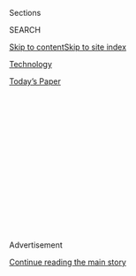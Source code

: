 <div id="app">

<div>

<div>

<div>

<div class="NYTAppHideMasthead css-1q2w90k e1suatyy0">

<div class="section css-ui9rw0 e1suatyy2">

<div class="css-eph4ug er09x8g0">

<div class="css-6n7j50">

</div>

<span class="css-1dv1kvn">Sections</span>

<div class="css-10488qs">

<span class="css-1dv1kvn">SEARCH</span>

</div>

[Skip to content](#site-content)[Skip to site
index](#site-index)

</div>

<div id="masthead-section-label" class="css-1wr3we4 eaxe0e00">

[Technology](https://www.nytimes3xbfgragh.onion/section/technology)

</div>

<div class="css-10698na e1huz5gh0">

</div>

</div>

<div id="masthead-bar-one" class="section hasLinks css-15hmgas e1csuq9d3">

<div class="css-uqyvli e1csuq9d0">

</div>

<div class="css-1uqjmks e1csuq9d1">

</div>

<div class="css-9e9ivx">

[](https://myaccount.nytimes3xbfgragh.onion/auth/login?response_type=cookie&client_id=vi)

</div>

<div class="css-1bvtpon e1csuq9d2">

[Today’s
Paper](https://www.nytimes3xbfgragh.onion/section/todayspaper)

</div>

</div>

</div>

</div>

<div data-aria-hidden="false">

<div id="site-content" data-role="main">

<div>

<div class="css-1aor85t" style="opacity:0.000000001;z-index:-1;visibility:hidden">

<div class="css-1hqnpie">

<div class="css-epjblv">

<span class="css-17xtcya">[Technology](/section/technology)</span><span class="css-x15j1o">|</span><span class="css-fwqvlz">Twitter
Had Been Drawing a Line for Months When Trump Crossed
It</span>

</div>

<div class="css-k008qs">

<div class="css-1iwv8en">

<span class="css-18z7m18"></span>

<div>

</div>

</div>

<span class="css-1n6z4y">https://nyti.ms/2MbCcaZ</span>

<div class="css-1705lsu">

<div class="css-4xjgmj">

<div class="css-4skfbu" data-role="toolbar" data-aria-label="Social Media Share buttons, Save button, and Comments Panel with current comment count" data-testid="share-tools">

  - 
  - 
  - 
  - 
    
    <div class="css-6n7j50">
    
    </div>

  - 
  - 

</div>

</div>

</div>

</div>

</div>

</div>

<div class="css-13pd83m">

</div>

<div id="top-wrapper" class="css-1sy8kpn">

<div id="top-slug" class="css-l9onyx">

Advertisement

</div>

[Continue reading the main
story](#after-top)

<div class="ad top-wrapper" style="text-align:center;height:100%;display:block;min-height:250px">

<div id="top" class="place-ad" data-position="top" data-size-key="top">

</div>

</div>

<div id="after-top">

</div>

</div>

<div>

<div id="sponsor-wrapper" class="css-1hyfx7x">

<div id="sponsor-slug" class="css-19vbshk">

Supported by

</div>

[Continue reading the main
story](#after-sponsor)

<div id="sponsor" class="ad sponsor-wrapper" style="text-align:center;height:100%;display:block">

</div>

<div id="after-sponsor">

</div>

</div>

<div class="css-186x18t">

</div>

<div class="css-1vkm6nb ehdk2mb0">

# Twitter Had Been Drawing a Line for Months When Trump Crossed It

</div>

Inside the company, one faction wanted Jack Dorsey, Twitter’s chief, to
take a hard line against the president’s tweets while another urged him
to remain hands-off.

<div class="css-79elbk" data-testid="photoviewer-wrapper">

<div class="css-z3e15g" data-testid="photoviewer-wrapper-hidden">

</div>

<div class="css-1a48zt4 ehw59r15" data-testid="photoviewer-children">

![<span class="css-16f3y1r e13ogyst0" data-aria-hidden="true">Jack
Dorsey, Twitter’s chief executive, has recently delegated policy
decisions, watching internal debate from the
sidelines.</span><span class="css-cnj6d5 e1z0qqy90" itemprop="copyrightHolder"><span class="css-1ly73wi e1tej78p0">Credit...</span><span><span>Toby
Melville/Reuters</span></span></span>](https://static01.graylady3jvrrxbe.onion/images/2020/05/31/business/31twitter-print/merlin_168451299_16e0499e-5f91-4ccf-93bf-64fdda3a5b50-articleLarge.jpg?quality=75&auto=webp&disable=upscale)

</div>

</div>

<div class="css-18e8msd">

<div class="css-vp77d3 epjyd6m0">

<div class="css-1baulvz">

By [<span class="css-1baulvz last-byline" itemprop="name">Kate
Conger</span>](https://www.nytimes3xbfgragh.onion/by/kate-conger)

</div>

</div>

  - 
    
    <div class="css-ld3wwf e16638kd2">
    
    Published May 30, 2020Updated June 23,
    2020
    
    </div>

  - 
    
    <div class="css-4xjgmj">
    
    <div class="css-pvvomx" data-role="toolbar" data-aria-label="Social Media Share buttons, Save button, and Comments Panel with current comment count" data-testid="share-tools">
    
      - 
      - 
      - 
      - 
        
        <div class="css-6n7j50">
        
        </div>
    
      - 
      - 
    
    </div>
    
    </div>

</div>

</div>

<div class="section meteredContent css-1r7ky0e" name="articleBody" itemprop="articleBody">

<div class="css-1fanzo5 StoryBodyCompanionColumn">

<div class="css-53u6y8">

OAKLAND, Calif. — [Jack
Dorsey](https://www.nytimes3xbfgragh.onion/2020/06/23/technology/trump-twitter-label-seattle.html)
was up late Thursday at his home in San Francisco talking online with
his executives when their conversation was interrupted: [President
Trump](https://www.nytimes3xbfgragh.onion/2020/06/23/technology/trump-twitter-label-seattle.html)
had just posted another inflammatory
[message](https://twitter.com/realDonaldTrump/status/1266231100780744704)
on
[Twitter](https://www.nytimes3xbfgragh.onion/2020/06/09/us/politics/trump-twitter.html).

Tensions between
[Twitter](https://www.nytimes3xbfgragh.onion/2020/06/10/technology/trump-twitter-protests.html),
where Mr. Dorsey is chief executive, and Mr. Trump had been running high
for days over the president’s aggressive tweets and the company’s
decision to begin labeling some of them. In his latest message, Mr.
Trump weighed in on the clashes between the police and protesters in
Minneapolis, saying, “when the looting starts, the shooting starts.”

A group of more than 10 Twitter officials, including lawyers and
policymakers, quickly gathered virtually to review [Mr. Trump’s
post](https://www.nytimes3xbfgragh.onion/2020/06/03/us/politics/trump-twitter-fact-check.html)
and debate over the messaging system Slack and Google Docs whether it
pushed people toward violence.

They soon came to a conclusion. And after midnight, Mr. Dorsey gave his
go-ahead: Twitter would hide [Mr. Trump’s
tweet](https://www.nytimes3xbfgragh.onion/2020/06/03/us/politics/trump-twitter-fact-check.html)
behind a warning label that said the message violated its policy against
glorifying violence. It was the first time Twitter applied that specific
warning to any public figure’s tweets.

</div>

</div>

<div class="css-1fanzo5 StoryBodyCompanionColumn">

<div class="css-53u6y8">

The action has prompted a broad fight over whether and how social media
companies should be held responsible for what appears on their sites,
and was the culmination of months of debate inside Twitter. For more
than a year, the company had been building an infrastructure to limit
the impact of objectionable messages from world leaders, creating rules
on what would and would not be allowed and designing a plan for when Mr.
Trump inevitably broke them.

But the path to that point was not smooth. Inside Twitter, dealing with
Mr. Trump’s tweets — which are the equivalent of a presidential
megaphone — was a fitful and uneven process. Some executives repeatedly
urged Mr. Dorsey to take action on the inflammatory posts while others
insisted he hold back, staying hands-off as the company had done for
years.

Outside Twitter, the president’s critics urged the company to shut him
down as he pushed the limits with insults and untruths, noting ordinary
users were sometimes suspended for lesser transgressions. But Twitter
argued that posts by Mr. Trump and other world leaders deserved special
leeway because of their news value.

The efforts were complicated by Mr. Dorsey, 43, who was sometimes
[absent on
travels](https://www.nytimes3xbfgragh.onion/2020/02/29/business/dealbook/elliott-twitter-jack-dorsey.html)
and meditative retreats before [the coronavirus
pandemic](https://www.nytimes3xbfgragh.onion/news-event/coronavirus?action=click&pgtype=Article&state=default&module=styln-coronavirus-national&variant=show&region=TOP_BANNER&context=storylines_menu).
He often delegated policy decisions, watching the debate from the
sidelines so he would not dominate with his own views. And he frequently
did not weigh in until the last minute.

Now Twitter is at war with Mr. Trump over its treatment of his posts,
which has implications for the future of speech on social media. In the
past week, the company for the first time [added
fact-checking](https://www.nytimes3xbfgragh.onion/2020/05/26/technology/twitter-trump-mail-in-ballots.html)
and other warning labels to three of Mr. Trump’s messages, refuting
their accuracy or marking them as inappropriate.

</div>

</div>

<div class="css-1fanzo5 StoryBodyCompanionColumn">

<div class="css-53u6y8">

In response, an irate Mr. Trump [issued an executive
order](https://www.nytimes3xbfgragh.onion/2020/05/28/us/politics/trump-jack-dorsey.html)
designed to limit legal protections that tech companies enjoy and posted
more angry messages.

Twitter’s position is precarious. The company is grappling with charges
of bias from the right over its labeling of Mr. Trump’s tweets; one of
its executives has faced a sustained campaign of online harassment. Yet
Twitter’s critics on the left said that by leaving Mr. Trump’s tweets up
and not banning him from the site, it was enabling the president.

“It really is about whether or not Twitter blinks,” said James
Grimmelmann, a law professor at Cornell University. “You really have to
stick to your guns and ensure you do it right.”

Twitter is girding for a protracted battle with Mr. Trump. Some
employees have locked down their social media accounts and deleted their
professional affiliation to avoid being harassed. Executives, holed up
at home, are meeting virtually to discuss next steps while also handling
[a surge of
misinformation](https://www.nytimes3xbfgragh.onion/2020/03/08/technology/coronavirus-misinformation-social-media.html)
related to the pandemic.

This account of how Twitter came to take action on Mr. Trump’s tweets
was based on interviews with nine current and former company employees
and others who work with Mr. Dorsey outside of Twitter. They declined to
be identified because they were not authorized to speak publicly and
because they feared being targeted by Mr. Trump’s supporters.

A Twitter spokesman declined to comment. Mr. Dorsey tweeted on Friday
that the fact-checking process should be open to the public so that the
facts are “verifiable by everyone.”

Mr. Trump said on Twitter that his recent statements were “very simple”
and that “nobody should have any problem with this other than the
haters, and those looking to cause trouble on social media.” The White
House declined to comment.

</div>

</div>

<div class="css-1fanzo5 StoryBodyCompanionColumn">

<div class="css-53u6y8">

The confrontation between Mr. Trump and Twitter has raised questions
about free speech. Under [Section 230 of the Communications Decency
Act](https://www.nytimes3xbfgragh.onion/2020/05/28/business/section-230-internet-speech.html),
social media companies are shielded from most liability for the content
posted on their platforms. Republican lawmakers have argued the
companies are acting as publishers and not mere distributors of content
and should be stripped of those protections.

But a hands-off approach by the companies has allowed harassment and
abuse to proliferate online, said Lee Bollinger, the president of
Columbia University and a First Amendment scholar. So now the companies,
he said, have to grapple with how to moderate content and take more
responsibility, without losing their legal protections.

“These platforms have achieved incredible power and influence,” Mr.
Bollinger said, adding that moderation was a necessary response.
“There’s a greater risk to American democracy in allowing unbridled
speech on these private platforms.”

For years, Twitter did not touch Mr. Trump’s messages. But as he
continued using Twitter to deride rivals and spread falsehoods, the
company faced mounting criticism.

That set off internal debates. Mr. Dorsey observed the discussions,
sometimes raising questions about who could be harmed by posts on
Twitter or its moderation decisions, executives said.

In 2018, two of the president’s tweets stood out to Twitter officials.
In one, [Mr. Trump discussed launching nuclear weapons at North
Korea](https://twitter.com/realdonaldtrump/status/948355557022420992?lang=en),
which some employees believed violated company policy against violent
threats. In the other, he called a former aide, Omarosa Manigault
Newman, “a crazed, crying lowlife” and “that dog.”

At the time, Twitter had rules against<span class="css-8l6xbc evw5hdy0">
</span>harassing messages like the tweet about Ms. Manigault Newman, but
left the tweet up.

</div>

</div>

<div class="css-1fanzo5 StoryBodyCompanionColumn">

<div class="css-53u6y8">

The company began working on a specific solution to allow it to respond
to violent and inaccurate posts from Mr. Trump and other world leaders
without removing the messages. Mr. Dorsey had expressed interest in
finding a middle ground, executives said. It also rolled out labels to
denote that a tweet needed fact-checking or had videos and photos that
had been altered to be misleading.

The effort was overseen by Vijaya Gadde, who leads Twitter’s legal,
policy, trust and safety teams. The labels for world leaders, unveiled
last June, explained how a politician’s message had broken a Twitter
policy and took away tools that could amplify it, like retweets and
likes.

“We want to elevate healthy conversations on Twitter and that may
sometimes mean offering context,” Del Harvey, Twitter’s vice president
of trust and safety, said in an interview this year.

By the time the labels were introduced, Mr. Trump was not the only head
of state testing Twitter’s boundaries. Shortly before Twitter released
them, the president of Brazil, Jair Bolsonaro, tweeted a sexually
explicit video and the Iranian leader Ali Khamenei posted threatening
remarks about Israel.

Last month, Twitter used the labels on [a
tweet](https://twitter.com/OsmarTerra/status/1246474430676643842) from
the Brazilian politician Osmar Terra in which he falsely claimed that
quarantine increased cases of the coronavirus.

“This Tweet violated the Twitter Rules,” the label read. “However,
Twitter has determined that it may be in the public’s interest for the
Tweet to remain accessible.”

On Tuesday, Twitter officials began discussing labeling Mr. Trump’s
messages after he falsely asserted that mail-in ballots were illegally
printed and implied they would lead to fraud in the November election.
His tweets were flagged to Twitter through a portal it had opened
specifically for nonprofit groups and local officials involved in
election integrity to report content that could discourage or interfere
with voting.

</div>

</div>

<div class="css-1fanzo5 StoryBodyCompanionColumn">

<div class="css-53u6y8">

Twitter quickly concluded that Mr. Trump had posted false information
about mail-in ballots. The company then labeled two of his tweets,
urging people to “get the facts” about voting by mail. An in-house team
of fact checkers also assembled a list of what people should know about
mail-in ballots.

Mr. Trump struck back, drafting an executive order designed to chip away
at Section 230. He and his allies also singled out a Twitter employee
who had publicly criticized him and other Republicans, falsely
suggesting that employee was responsible for the labels.

Mr. Dorsey and his executives kept on alert. On Wednesday, Twitter
[labeled hundreds of other
tweets](https://www.nytimes3xbfgragh.onion/2020/05/28/technology/trump-twitter-fact-check.html),
including those that falsely claimed to include images of Derek Chauvin,
the white police officer who was charged with third-degree murder and
second-degree manslaughter in [the death of George
Floyd](https://www.nytimes3xbfgragh.onion/2020/05/27/us/george-floyd-minneapolis-death.html),
an African-American man in Minnesota.

Mr. Trump did not let up. Even after Twitter called out his shooting
tweet for glorifying violence, he
[posted](https://twitter.com/realDonaldTrump/status/1266434153932894208)
the same sentiment again.

“Looting leads to shooting,” Mr. Trump wrote, adding that he did not
want violence to occur. “It was spoken as a fact.”

This time, Twitter did not label the tweet.

</div>

</div>

<div>

</div>

</div>

<div>

</div>

<div>

</div>

<div>

</div>

<div>

<div id="bottom-wrapper" class="css-1ede5it">

<div id="bottom-slug" class="css-l9onyx">

Advertisement

</div>

[Continue reading the main
story](#after-bottom)

<div id="bottom" class="ad bottom-wrapper" style="text-align:center;height:100%;display:block;min-height:90px">

</div>

<div id="after-bottom">

</div>

</div>

</div>

</div>

</div>

## Site Index

<div>

</div>

## Site Information Navigation

  - [© <span>2020</span> <span>The New York Times
    Company</span>](https://help.nytimes3xbfgragh.onion/hc/en-us/articles/115014792127-Copyright-notice)

<!-- end list -->

  - [NYTCo](https://www.nytco.com/)
  - [Contact
    Us](https://help.nytimes3xbfgragh.onion/hc/en-us/articles/115015385887-Contact-Us)
  - [Work with us](https://www.nytco.com/careers/)
  - [Advertise](https://nytmediakit.com/)
  - [T Brand Studio](http://www.tbrandstudio.com/)
  - [Your Ad
    Choices](https://www.nytimes3xbfgragh.onion/privacy/cookie-policy#how-do-i-manage-trackers)
  - [Privacy](https://www.nytimes3xbfgragh.onion/privacy)
  - [Terms of
    Service](https://help.nytimes3xbfgragh.onion/hc/en-us/articles/115014893428-Terms-of-service)
  - [Terms of
    Sale](https://help.nytimes3xbfgragh.onion/hc/en-us/articles/115014893968-Terms-of-sale)
  - [Site
    Map](https://spiderbites.nytimes3xbfgragh.onion)
  - [Help](https://help.nytimes3xbfgragh.onion/hc/en-us)
  - [Subscriptions](https://www.nytimes3xbfgragh.onion/subscription?campaignId=37WXW)

</div>

</div>

</div>

</div>
